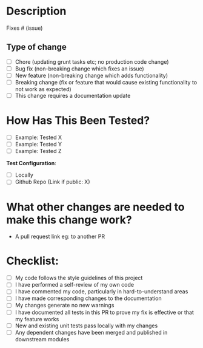 # Description

<!-- Please include a summary of the change and which issue is fixed. Please also include relevant motivation and context. List any dependencies that are required for this change. -->

Fixes # (issue) 

## Type of change

<!-- Please delete options that are not relevant. -->

- [ ] Chore (updating grunt tasks etc; no production code change)
- [ ] Bug fix (non-breaking change which fixes an issue)
- [ ] New feature (non-breaking change which adds functionality)
- [ ] Breaking change (fix or feature that would cause existing functionality to not work as expected)
- [ ] This change requires a documentation update

# How Has This Been Tested?

<!-- Please describe the tests that you ran to verify your changes. Provide instructions so we can reproduce. Please also list any relevant details for your test configuration -->

- [ ] Example: Tested X
- [ ] Example: Tested Y
- [ ] Example: Tested Z

**Test Configuration**:

<!-- Please delete options that are not relevant. -->

- [ ] Locally
- [ ] Github Repo (Link if public: X)

# What other changes are needed to make this change work?

<!-- Please list the following changes or open/merged PRs that this PR depends on. -->

- A pull request link eg: to another PR

# Checklist:

- [ ] My code follows the style guidelines of this project
- [ ] I have performed a self-review of my own code
- [ ] I have commented my code, particularly in hard-to-understand areas
- [ ] I have made corresponding changes to the documentation
- [ ] My changes generate no new warnings
- [ ] I have documented all tests in this PR to prove my fix is effective or that my feature works
- [ ] New and existing unit tests pass locally with my changes
- [ ] Any dependent changes have been merged and published in downstream modules
